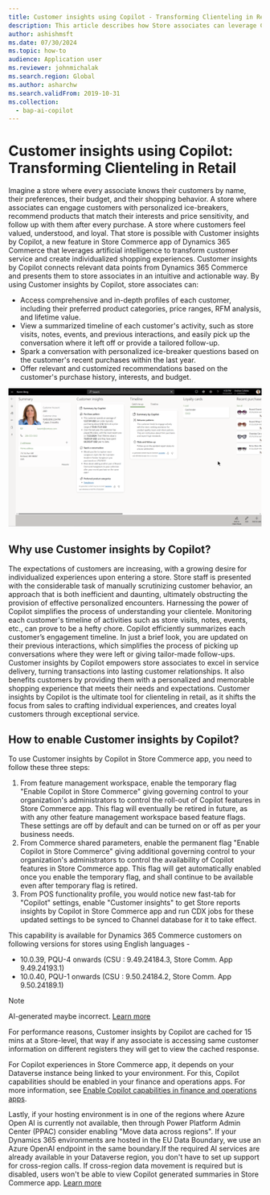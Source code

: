 ```yaml
---
title: Customer insights using Copilot - Transforming Clienteling in Retail
description: This article describes how Store associates can leverage Copilot to enhance customer interactions and create personalized shopping experiences.
author: ashishmsft
ms.date: 07/30/2024
ms.topic: how-to
audience: Application user
ms.reviewer: johnmichalak
ms.search.region: Global
ms.author: asharchw
ms.search.validFrom: 2019-10-31
ms.collection:
  - bap-ai-copilot
---
```


# Customer insights using Copilot: Transforming Clienteling in Retail

Imagine a store where every associate knows their customers by name, their preferences, their budget, and their shopping behavior. A store where associates can engage customers with personalized ice-breakers, recommend products that match their interests and price sensitivity, and follow up with them after every purchase. A store where customers feel valued, understood, and loyal.
That store is possible with Customer insights by Copilot, a new feature in Store Commerce app of Dynamics 365 Commerce that leverages artificial intelligence to transform customer service and create individualized shopping experiences. Customer insights by Copilot connects relevant data points from Dynamics 365 Commerce and presents them to store associates in an intuitive and actionable way. By using Customer insights by Copilot, store associates can:
- Access comprehensive and in-depth profiles of each customer, including their preferred product categories, price ranges, RFM analysis, and lifetime value.
- View a summarized timeline of each customer's activity, such as store visits, notes, events, and previous interactions, and easily pick up the conversation where it left off or provide a tailored follow-up.
- Spark a conversation with personalized ice-breaker questions based on the customer's recent purchases within the last year.
- Offer relevant and customized recommendations based on the customer's purchase history, interests, and budget.
  
![Customer insights using Copilot](./media/CustomerInsightsUsingCopilot.png)

## Why use Customer insights by Copilot? 

The expectations of customers are increasing, with a growing desire for individualized experiences upon entering a store. Store staff is presented with the considerable task of manually scrutinizing customer behavior, an approach that is both inefficient and daunting, ultimately obstructing the provision of effective personalized encounters. 
Harnessing the power of Copilot simplifies the process of understanding your clientele. Monitoring each customer's timeline of activities such as store visits, notes, events, etc., can prove to be a hefty chore. Copilot efficiently summarizes each customer’s engagement timeline. In just a brief look, you are updated on their previous interactions, which simplifies the process of picking up conversations where they were left or giving tailor-made follow-ups.
Customer insights by Copilot empowers store associates to excel in service delivery, turning transactions into lasting customer relationships. It also benefits customers by providing them with a personalized and memorable shopping experience that meets their needs and expectations. Customer insights by Copilot is the ultimate tool for clienteling in retail, as it shifts the focus from sales to crafting individual experiences, and creates loyal customers through exceptional service.

## How to enable Customer insights by Copilot?
To use Customer insights by Copilot in Store Commerce app, you need to follow these three steps:
1.	From feature management workspace, enable the temporary flag "Enable Copilot in Store Commerce" giving governing control to your organization's administrators to control the roll-out of Copilot features in Store Commerce app. This flag will eventually be retired in future, as with any other feature management workspace based feature flags. These settings are off by default and can be turned on or off as per your business needs.
2.	From Commerce shared parameters, enable the permanent flag "Enable Copilot in Store Commerce" giving additional governing control to your organization's administrators to control the availability of Copilot features in Store Commerce app. This flag will get automatically enabled once you enable the temporary flag, and shall continue to be available even after temporary flag is retired. 
3.	From POS functionality profile, you would notice new fast-tab for "Copilot" settings, enable "Customer insights" to get Store reports insights by Copilot in Store Commerce app and run CDX jobs for these updated settings to be synced to Channel database for it to take effect.

This capability is available for Dynamics 365 Commerce customers on following versions for stores using English languages - 

- 10.0.39, PQU-4 onwards (CSU : 9.49.24184.3, Store Comm. App 9.49.24193.1)
- 10.0.40, PQU-1 onwards (CSU : 9.50.24184.2, Store Comm. App 9.50.24189.1)


> [!Note]
> AI-generated maybe incorrect. [Learn more](https://aka.ms/BusinessApplicationLegal)
>
> For performance reasons, Customer insights by Copilot are cached for 15 mins at a Store-level, that way if any associate is accessing same customer information on different registers they will get to view the cached response. 
>
> For Copilot experiences in Store Commerce app, it depends on your Dataverse instance being linked to your environment. For this, Copilot capabilities should be enabled in your finance and operations apps. For more information, see [Enable Copilot capabilities in finance and operations apps](/dynamics365/fin-ops-core/dev-itpro/copilot/enable-copilot).
> 
> Lastly, if your hosting environment is in one of the regions where Azure Open AI is currently not available, then through Power Platform Admin Center (PPAC) consider enabling "Move data across regions". If your Dynamics 365 environments are hosted in the EU Data Boundary, we use an Azure OpenAI endpoint in the same boundary.If the required AI services are already available in your Dataverse region, you don't have to set up support for cross-region calls. If cross-region data movement is required but is disabled, users won't be able to view Copilot generated summaries in Store Commerce app. [Learn more](/power-platform/admin/geographical-availability-copilot)
